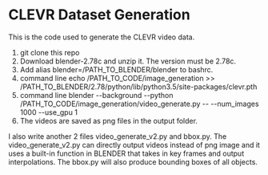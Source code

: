 # CLEVR Dataset Generation

This is the code used to generate the CLEVR video data.
1. git clone this repo
2. Download blender-2.78c and unzip it. The version must be 2.78c.
3. Add alias blender=/PATH_TO_BLENDER/blender to bashrc.
4. command line echo /PATH_TO_CODE/image_generation >> /PATH_TO_BLENDER/2.78/python/lib/python3.5/site-packages/clevr.pth
5. command line  blender --background --python /PATH_TO_CODE/image_generation/video_generate.py -- --num_images 1000 --use_gpu 1
6. The videos are saved as png files in the output folder.



I also write another 2 files video_generate_v2.py and bbox.py. The video_generate_v2.py can directly output videos instead of png image and it uses a built-in function in BLENDER that takes in key frames and output interpolations. The bbox.py will also produce bounding boxes of all objects.
